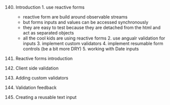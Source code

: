 140. Introduction
    1. use reactive forms
        * reactive form are build around observable streams 
        * but forms inputs and values can be accessed synchronously
        * they are easy to test because they are detached from the html and act as separated objects
        * all the cool kids are using reactive forms
    2. use angualr validation for inputs
    3. implement custom validators
    4. implement resumable form controls (be a bit more DRY)
    5. working with Date inputs

141. Reactive forms introduction
142. Client side validation
143. Adding custom validators
144. Validation feedback
145. Creating a reusable text input
